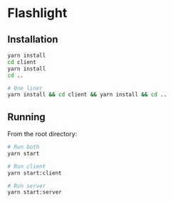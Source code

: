 # Flashlight

## Installation
```sh
yarn install
cd client
yarn install
cd ..

# One liner
yarn install && cd client && yarn install && cd ..
```

## Running
From the root directory:
```sh
# Run both
yarn start

# Run client
yarn start:client

# Run server
yarn start:server
```